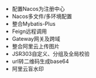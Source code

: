 - 配置Nacos为注册中心
- Nacos多文件/多环境配置
- 整合Mybatis-Plus
- Feign远程调用
- Gateway网关及跨域
- 整合阿里云上传图片
- JSR303自定义、分组及全局校验
- url转二维码生成base64
- 阿里云盲水印